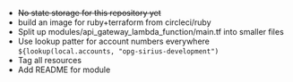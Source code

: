 - ~~No state storage for this repository yet~~
- build an image for ruby+terraform from circleci/ruby
- Split up modules/api_gateway_lambda_function/main.tf into smaller files
- Use lookup patter for account numbers everywhere `${lookup(local.accounts, "opg-sirius-development")`
- Tag all resources
- Add README for module
